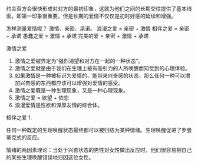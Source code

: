 约会双方会很快形成对对方的最初印象，这就为他们之间的长期交往提供了基本线索。即第一印象很重要，但是长期的爱情不仅仅是初时好感的延续和增强。



怎样测量爱情呢？
激情、亲密、承诺。
浪漫之爱 = 亲密 + 激情
相伴之爱 = 亲密 + 承诺
愚蠢之爱 = 激情 + 承诺
完美的爱 = 亲密 + 激情 + 承诺

激情之爱
1. 激情之爱被界定为“强烈渴望和对方在一起的一种状态”。
2. 激情之爱就是由于我们在生理上被有吸引力的人所唤醒而知觉到的心理体验。
3. 如果激情是一种被标识为爱情的、能带来兴奋感的状态，那么任何一种可以增加兴奋感的东西都应该可以增强对爱情的感受。
4. 激情之爱既是一种生理现象，又是一种心理现象。
5. 激情之爱 = 欲望 + 依恋
6. 浪漫爱情是性欲和深厚友情的综合体。

相伴之爱
1. 

任何一种既定的生理唤醒状态最终都可以被归结为某种情绪。生理唤醒促进了罗曼蒂克式的反应。

情绪的两因素理论：当处于兴奋状态的男性对女性做出反应时，他们很容易把自己的某些生理唤醒错误地归因这位女性。